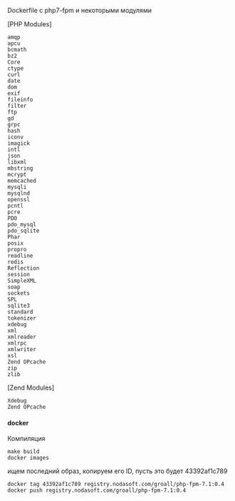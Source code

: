 Dockerfile с php7-fpm и некоторыми модулями

[PHP Modules]
```
amqp
apcu
bcmath
bz2
Core
ctype
curl
date
dom
exif
fileinfo
filter
ftp
gd
grpc
hash
iconv
imagick
intl
json
libxml
mbstring
mcrypt
memcached
mysqli
mysqlnd
openssl
pcntl
pcre
PDO
pdo_mysql
pdo_sqlite
Phar
posix
propro
readline
redis
Reflection
session
SimpleXML
soap
sockets
SPL
sqlite3
standard
tokenizer
xdebug
xml
xmlreader
xmlrpc
xmlwriter
xsl
Zend OPcache
zip
zlib
```

[Zend Modules]
```
Xdebug
Zend OPcache
```

#### docker
Компиляция
```
make build
docker images
```
ищем последний образ, копируем его ID, пусть это будет 43392af1c789
```
docker tag 43392af1c789 registry.nodasoft.com/groall/php-fpm-7.1:0.4
docker push registry.nodasoft.com/groall/php-fpm-7.1:0.4
```